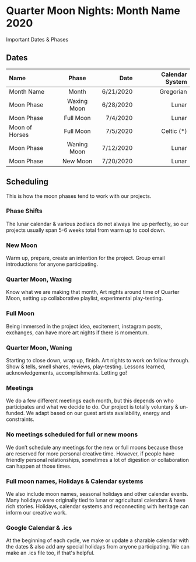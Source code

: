 # Quarter Moon Nights: Month Name 2020
Important Dates & Phases

## Dates
| Name             | Phase           |  Date         | Calendar System |
| :----------      | :-------------: | -----------:  | --------------: |
| Month Name       | Month           | 6/21/2020     | Gregorian       |
| Moon Phase       | Waxing Moon     | 6/28/2020     | Lunar           |
| Moon Phase       | Full Moon       | 7/4/2020      | Lunar           |
| Moon of Horses   | Full Moon       | 7/5/2020      | Celtic (*)      |
| Moon Phase       | Waning Moon     | 7/12/2020     | Lunar           |
| Moon Phase       | New Moon        | 7/20/2020     | Lunar           |

## Scheduling
This is how the moon phases tend to work with our projects.

### Phase Shifts
The lunar calendar & various zodiacs do not always line up perfectly, so our projects usually span 5-6 weeks total from warm up to cool down.

### New Moon
Warm up, prepare, create an intention for the project. Group email introductions for anyone participating.

### Quarter Moon, Waxing
Know what we are making that month, Art nights around time of Quarter Moon, setting up collaborative playlist, experimental play-testing.

### Full Moon
Being immersed in the project idea, excitement, instagram posts, exchanges, can have more art nights if there is momentum.

### Quarter Moon, Waning
Starting to close down, wrap up, finish.
Art nights to work on follow through.
Show & tells, smell shares, reviews, play-testing.
Lessons learned, acknowledgements, accomplishments.
Letting go!

### Meetings
We do a few different meetings each month, but this depends on who participates and what we decide to do. Our project is totally voluntary & un-funded. We adapt based on our guest artists availability, energy and constraints.

### No meetings scheduled for full or new moons
We don’t schedule any meetings for the new or full moons because those are reserved for more personal creative time.
However, if people have friendly personal relationships, sometimes a lot of digestion or collaboration can happen at those times.

### Full moon names, Holidays & Calendar systems
We also include moon names, seasonal holidays and other calendar events. Many holidays were originally tied to lunar or agricultural calendars & have rich stories. Holidays, calendar systems and reconnecting with heritage can inform our creative work.

### Google Calendar & .ics
At the beginning of each cycle, we make or update a sharable calendar with the dates & also add any special holidays from anyone participating. We can make an .ics file too, if that's helpful.
